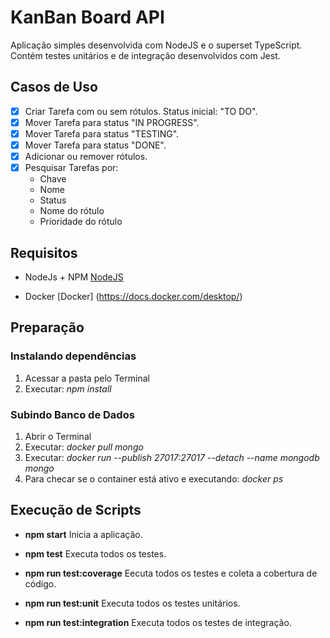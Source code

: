 # KanBan Board API

Aplicação simples desenvolvida com NodeJS e o superset TypeScript. Contém testes unitários e de integração desenvolvidos com Jest.

## Casos de Uso

- [x] Criar Tarefa com ou sem rótulos. Status inicial: "TO DO".
- [x] Mover Tarefa para status "IN PROGRESS".
- [x] Mover Tarefa para status "TESTING".
- [x] Mover Tarefa para status "DONE".
- [x] Adicionar ou remover rótulos.
- [x] Pesquisar Tarefas por:
    - Chave
    - Nome
    - Status
    - Nome do rótulo
    - Prioridade do rótulo

## Requisitos

- NodeJs + NPM
[NodeJS](https://nodejs.org/en/download/)

- Docker
[Docker] (https://docs.docker.com/desktop/)

## Preparação

### Instalando dependências

1. Acessar a pasta pelo Terminal
2. Executar: *npm install*

### Subindo Banco de Dados

1. Abrir o Terminal
2. Executar: *docker pull mongo*
3. Executar: *docker run --publish 27017:27017 --detach --name mongodb mongo*
4. Para checar se o container está ativo e executando: *docker ps*

## Execução de Scripts

- **npm start** Inicia a aplicação.

- **npm test** Executa todos os testes.

- **npm run test:coverage** Eecuta todos os testes e coleta a cobertura de código.

- **npm run test:unit** Executa todos os testes unitários.

- **npm run test:integration** Executa todos os testes de integração.